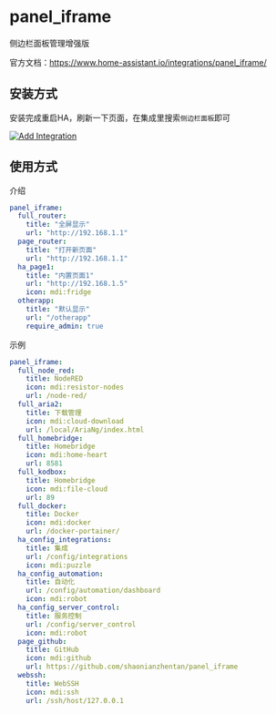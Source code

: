 # panel_iframe
侧边栏面板管理增强版

官方文档：https://www.home-assistant.io/integrations/panel_iframe/

## 安装方式

安装完成重启HA，刷新一下页面，在集成里搜索`侧边栏面板`即可

[![Add Integration](https://my.home-assistant.io/badges/config_flow_start.svg)](https://my.home-assistant.io/redirect/config_flow_start?domain=panel_iframe)

## 使用方式

介绍
```yaml
panel_iframe:
  full_router:
    title: "全屏显示"
    url: "http://192.168.1.1"
  page_router:
    title: "打开新页面"
    url: "http://192.168.1.1"
  ha_page1:
    title: "内置页面1"
    url: "http://192.168.1.5"
    icon: mdi:fridge
  otherapp:
    title: "默认显示"
    url: "/otherapp"
    require_admin: true
```

示例
```yaml
panel_iframe:
  full_node_red:
    title: NodeRED
    icon: mdi:resistor-nodes
    url: /node-red/
  full_aria2:
    title: 下载管理
    icon: mdi:cloud-download
    url: /local/AriaNg/index.html
  full_homebridge:
    title: Homebridge
    icon: mdi:home-heart
    url: 8581
  full_kodbox:
    title: Homebridge
    icon: mdi:file-cloud
    url: 89
  full_docker:
    title: Docker
    icon: mdi:docker
    url: /docker-portainer/
  ha_config_integrations:
    title: 集成
    url: /config/integrations
    icon: mdi:puzzle
  ha_config_automation:
    title: 自动化
    url: /config/automation/dashboard
    icon: mdi:robot
  ha_config_server_control:
    title: 服务控制
    url: /config/server_control
    icon: mdi:robot
  page_github:
    title: GitHub
    icon: mdi:github
    url: https://github.com/shaonianzhentan/panel_iframe
  webssh:
    title: WebSSH
    icon: mdi:ssh
    url: /ssh/host/127.0.0.1
```